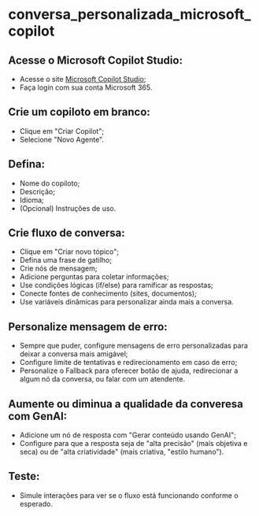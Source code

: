 # conversa_personalizada_microsoft_copilot

## Acesse o Microsoft Copilot Studio:
  - Acesse o site [Microsoft Copilot Studio](https://copilotstudio.microsoft.com/);
  - Faça login com sua conta Microsoft 365.

## Crie um copiloto em branco:
  - Clique em "Criar Copilot";
  - Selecione "Novo Agente".

## Defina:
  - Nome do copiloto;
  - Descrição;
  - Idioma;
  - (Opcional) Instruções de uso.

## Crie fluxo de conversa:
  - Clique em "Criar novo tópico";
  - Defina uma frase de gatilho;
  - Crie nós de mensagem;
  - Adicione perguntas para coletar informações;
  - Use condições lógicas (if/else) para ramificar as respostas;
  - Conecte fontes de conhecimento (sites, documentos);
  - Use variáveis dinâmicas para personalizar ainda mais a conversa.

## Personalize mensagem de erro:
  - Sempre que puder, configure mensagens de erro personalizadas para deixar a conversa mais amigável;
  - Configure limite de tentativas e redirecionamento em caso de erro;
  - Personalize o Fallback para oferecer botão de ajuda, redirecionar a algum nó da conversa, ou falar com um atendente.

## Aumente ou diminua a qualidade da converesa com GenAI:
  - Adicione um nó de resposta com "Gerar conteúdo usando GenAI";
  - Configure para que a resposta seja de "alta precisão" (mais objetiva e seca) ou de "alta criatividade" (mais criativa, "estilo humano").

## Teste:
  - Simule interações para ver se o fluxo está funcionando conforme o esperado. 
